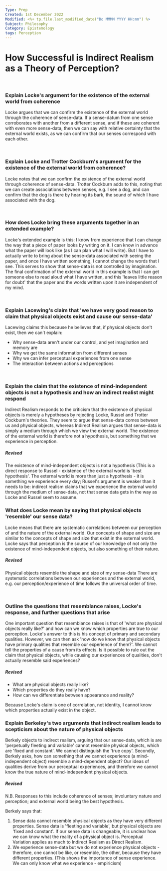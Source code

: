 ```yaml
---
Type: Prep
Created: 1st December 2022
Modified: <%+ tp.file.last_modified_date("Do MMMM YYYY HH:mm") %>
Subject: Philosophy
Category: Epistemology
tags: Perception
---
```


# How Successful is Indirect Realism as a Theory of Perception?

</br>

### Explain Locke's argument for the existence of the external world from coherence

Locke argues that we can confirm the existence of the external world through the coherence of sense-data. If a sense-datum from one sense corroborates with another from a different sense, and if these are coherent with even more sense-data, then we can say with relative certainty that the external world exists, as we can confirm that our senses correspond with each other. 

</br>

### Explain Locke and Trotter Cockburn's argument for the existence of the external world from coherence?

Locke notes that we can confirm the existence of the external world through coherence of sense-data. Trotter Cockburn adds to this, noting that we can create associations between senses, e.g. I see a dog, and can confirm that the dog is there by hearing its bark, the sound of which I have associated with the dog.

</br>

### How does Locke bring these arguments together in an extended example?

Locke's extended example is this: I know from experience that I can change the way that a piece of paper looks by writing on it. I can know in advance what the paper will look like (as I can plan what I will write). But I have to actually write to bring about the sense-data associated with seeing the paper, and once I have written something, I cannot change the words that I see. This serves to show that sense-data is not controlled by imagination. The final confirmation of the external world in this example is that I can get someone else to read aloud what I have written, and this 'leaves little reason for doubt' that the paper and the words written upon it are independent of my mind.

</br>

### Explain Lacewing's claim that 'we have very good reason to claim that physical objects exist and cause our sense-data'

Lacewing claims this because he believes that, if physical objects don't exist, then we can't explain:

- Why sense-data aren't under our control, and yet imagination and memory are
- Why we get the same information from different senses
- Why we can infer perceptual experiences from one sense
- The interaction between actions and perceptions

</br>

### Explain the claim that the existence of mind-independent objects is not a hypothesis and how an indirect realist might respond

Indirect Realism responds to the criticism that the existence of physical objects is merely a hypotheses by rejecting Locke, Russel and Trotter Cockburn's theories. They seem to argue that sense-data comes between us and physical objects, whereas Indirect Realism argues that sense-data is simply a medium through which we view the external world. The existence of the external world is therefore not a hypothesis, but something that we experience in perception.

##### Revised

The existence of mind-independent objects is not a hypothesis (This is a direct response to Russel - existence of the external world is 'best hypothesis'. The external world is more than just a hypothesis - it is something we experience every day; Russel's argument is weaker than it needs to be: indirect realism claims that we experience the external world through the medium of sense-data, not that sense data gets in the way as Locke and Russel seem to assume.
</br>

### What does Locke mean by saying that physical objects 'resemble' our sense data?

Locke means that there are systematic correlations between our perception of and the nature of the external world. Our concepts of shape and size are similar to the concepts of shape and size that exist in the external world. Locke says that perception is the source of our knowledge of not only the existence of  mind-independent objects, but also something of their nature.

##### Revised

Physical objects resemble the shape and size of my sense-data There are systematic correlations between our experiences and the external world, e.g. our perception/experience of time follows the universal order of time.

</br>

### Outline the questions that resemblance raises,  Locke's response, and further questions that arise

One important question that resemblance raises is that of 'what are physical objects really like?' and how can we know which properties are true to our perception. Locke's answer to this is his concept of primary and secondary qualities. However, we can then ask 'how do we know that physical objects have primary qualities that resemble our experience of them?'. We cannot tell the properties of a cause from its effects. Is it possible to rule out the claim that physical objects, while causing our experiences of qualities, don't actually resemble said experiences?

##### Revised

- What are physical objects really like?
- Which properties do they really have?
- How can we differentiate between appearance and reality?

Because Locke's claim is one of correlation, not identity, I cannot know which properties actually exist in the object.
</br>

### Explain Berkeley's two arguments that indirect realism leads to scepticism about the nature of physical objects

Berkely objects to indirect realism, arguing that our sense-data, which is are 'perpetually fleeting and variable' cannot resemble physical objects, which are 'fixed and constant'. We cannot distinguish the 'true copy'. Secondly, Berkely asks, how can something that we cannot experience (a mind-independent object) resemble a mind-dependent object? Our ideas of qualities derive from our perceptual experiences, and therefore we cannot know the true nature of mind-independent physical objects.

##### Revised

N.B. Responses to this include coherence of senses; involuntary nature and perception; and external world being the best hypothesis.

Berkely says that:

1) Sense data cannot resemble physical objects as they have very different properties. Sense data is 'fleeting and variable', but physical objects are 'fixed and constant'. If our sense data is changeable, it is unclear how we can know what the reality of a physical object is. Perceptual Variation applies as much to Indirect Realism as Direct Realism.
2) We experience sense-data but we do not experience physical objects - therefore, one cannot be like, or resemble, the other, because they have different properties. (This shows the importance of sense experience. We can only know what we experience - empiricism)

